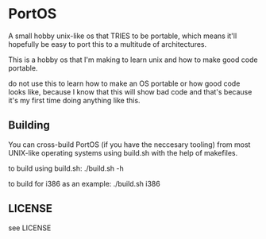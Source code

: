 PortOS
======

A small hobby unix-like os that TRIES to be portable, which means it'll hopefully be easy to port this to a multitude of architectures. 

This is a hobby os that I'm making to learn unix and how to make good code portable. 

do not use this to learn how to make an OS portable or how good code looks like, because I know that this will show bad code and that's because it's my first time doing anything like this.

Building
--------

You can cross-build PortOS (if you have the neccesary tooling) from most UNIX-like operating systems using build.sh with the help of makefiles.

to build using build.sh:
	./build.sh -h

to build for i386 as an example:
	./build.sh i386

LICENSE 
-------

see LICENSE 
